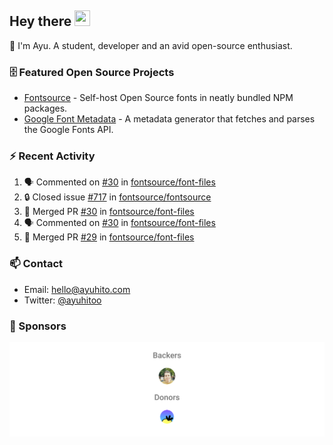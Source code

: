 ## Hey there <img src="https://media.giphy.com/media/hvRJCLFzcasrR4ia7z/giphy.gif" width="25" height="25">

📝 I'm Ayu. A student, developer and an avid open-source enthusiast.

### 🗄 Featured Open Source Projects

- [Fontsource](https://github.com/fontsource/fontsource) - Self-host Open Source fonts in neatly bundled NPM packages.
- [Google Font Metadata](https://github.com/fontsource/google-font-metadata) - A metadata generator that fetches and parses the Google Fonts API.

### ⚡ Recent Activity

<!--START_SECTION:activity-->

1. 🗣 Commented on [#30](https://github.com/fontsource/font-files/issues/30) in [fontsource/font-files](https://github.com/fontsource/font-files)
2. 🔒 Closed issue [#717](https://github.com/fontsource/fontsource/issues/717) in [fontsource/fontsource](https://github.com/fontsource/fontsource)
3. 🎉 Merged PR [#30](https://github.com/fontsource/font-files/pull/30) in [fontsource/font-files](https://github.com/fontsource/font-files)
4. 🗣 Commented on [#30](https://github.com/fontsource/font-files/issues/30) in [fontsource/font-files](https://github.com/fontsource/font-files)
5. 🎉 Merged PR [#29](https://github.com/fontsource/font-files/pull/29) in [fontsource/font-files](https://github.com/fontsource/font-files)
<!--END_SECTION:activity-->

### 📫 Contact

- Email: hello@ayuhito.com
- Twitter: [@ayuhitoo](https://twitter.com/ayuhitoo)

### :sparkling_heart: Sponsors

<p align="center">
  <a href="https://cdn.jsdelivr.net/gh/ayuhito/ayuhito/sponsors.svg">
    <img src='https://raw.githubusercontent.com/ayuhito/ayuhito/master/sponsors.svg'/>
  </a>
</p>
